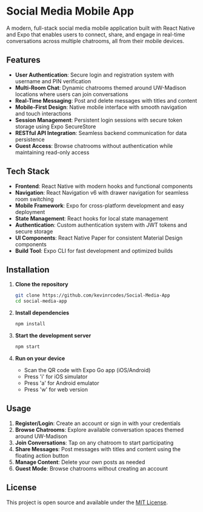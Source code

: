 # Social Media Mobile App

A modern, full-stack social media mobile application built with React Native and Expo that enables users to connect, share, and engage in real-time conversations across multiple chatrooms, all from their mobile devices.

## Features

- **User Authentication**: Secure login and registration system with username and PIN verification
- **Multi-Room Chat**: Dynamic chatrooms themed around UW-Madison locations where users can join conversations
- **Real-Time Messaging**: Post and delete messages with titles and content
- **Mobile-First Design**: Native mobile interface with smooth navigation and touch interactions
- **Session Management**: Persistent login sessions with secure token storage using Expo SecureStore
- **RESTful API Integration**: Seamless backend communication for data persistence
- **Guest Access**: Browse chatrooms without authentication while maintaining read-only access

## Tech Stack

- **Frontend**: React Native with modern hooks and functional components
- **Navigation**: React Navigation v6 with drawer navigation for seamless room switching
- **Mobile Framework**: Expo for cross-platform development and easy deployment
- **State Management**: React hooks for local state management
- **Authentication**: Custom authentication system with JWT tokens and secure storage
- **UI Components**: React Native Paper for consistent Material Design components
- **Build Tool**: Expo CLI for fast development and optimized builds

## Installation

1. **Clone the repository**
   ```bash
   git clone https://github.com/kevinrcodes/Social-Media-App
   cd social-media-app
   ```

2. **Install dependencies**
   ```bash
   npm install
   ```

3. **Start the development server**
   ```bash
   npm start
   ```

4. **Run on your device**
   - Scan the QR code with Expo Go app (iOS/Android)
   - Press 'i' for iOS simulator
   - Press 'a' for Android emulator
   - Press 'w' for web version

## Usage

1. **Register/Login**: Create an account or sign in with your credentials
2. **Browse Chatrooms**: Explore available conversation spaces themed around UW-Madison
3. **Join Conversations**: Tap on any chatroom to start participating
4. **Share Messages**: Post messages with titles and content using the floating action button
5. **Manage Content**: Delete your own posts as needed
6. **Guest Mode**: Browse chatrooms without creating an account

## License

This project is open source and available under the [MIT License](LICENSE).

